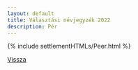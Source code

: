 ```yaml
---
layout: default
title: Választási névjegyzék 2022
description: Pér
---
```


{% include settlementHTMLs/Peer.html %}

[Vissza](../)